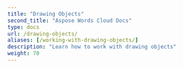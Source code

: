 ```yaml
---
title: "Drawing Objects"
second_title: "Aspose Words Cloud Docs"
type: docs
url: /drawing-objects/
aliases: [/working-with-drawing-objects/]
description: "Learn how to work with drawing objects"
weight: 70
---
```


